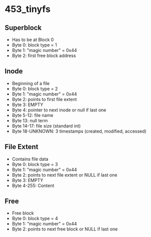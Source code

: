 # 453_tinyfs

## Superblock
 - Has to be at Block 0
 - Byte 0: block type = 1
 - Byte 1: "magic number" = 0x44
 - Byte 2: first free block address
 
## Inode
 - Beginning of a file
 - Byte 0: block type = 2
 - Byte 1: "magic number" = 0x44
 - Byte 2: points to first file extent
 - Byte 3: EMPTY
 - Byte 4: pointer to next inode or null if last one
 - Byte 5-12: file name
 - Byte 13: null term
 - Byte 14-17: file size (standard int)
 - Byte 18-UNKNOWN: 3 timestamps (created, modified, accessed)

## File Extent
 - Contains file data
 - Byte 0: block type = 3
 - Byte 1: "magic number" = 0x44
 - Byte 2: points to next file extent or NULL if last one
 - Byte 3: EMPTY
 - Byte 4-255: Content
 
## Free
 - Free block
 - Byte 0: block type = 4
 - Byte 1: "magic number" = 0x44
 - Byte 2: points to next free block or NULL if last one
